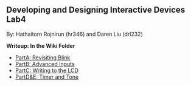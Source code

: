 ## Developing and Designing Interactive Devices Lab4
By: Hathaitorn Rojnirun (hr346) and Daren Liu (drl232)

**Writeup: In the Wiki Folder**

- [PartA: Revisiting Blink](https://github.com/hathaitornr/IDD_Lab4/wiki/PartA:-Revisiting-Blink)
- [PartB: Advanced Inputs](https://github.com/hathaitornr/IDD_Lab4/wiki/PartB:-Advanced-Inputs)
- [PartC: Writing to the LCD](https://github.com/hathaitornr/IDD_Lab4/wiki/PartC:-Writing-to-the-LCD)
- [PartD&E: Timer and Tone](https://github.com/hathaitornr/IDD_Lab4/wiki/PartD&E:-Timer-and-Tone)

